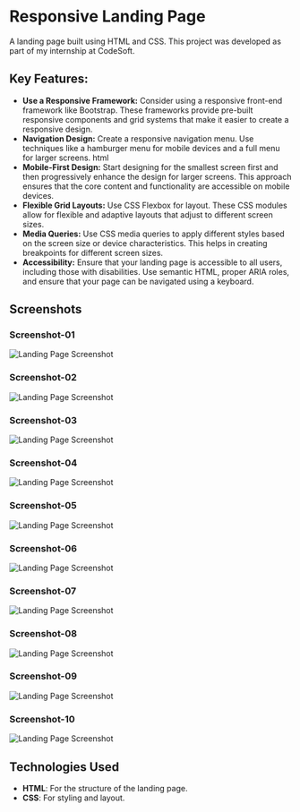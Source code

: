 # Responsive Landing Page

A landing page built using HTML and CSS. This project was developed as part of my internship at CodeSoft.

## Key Features:
- **Use a Responsive Framework:**
  Consider using a responsive front-end framework like Bootstrap. These frameworks provide pre-built responsive components and grid systems that make it easier 
  to create a responsive design.
- **Navigation Design:**
  Create a responsive navigation menu. Use techniques like a hamburger menu for mobile devices and a full menu for larger screens.
  html
- **Mobile-First Design:**
  Start designing for the smallest screen first and then progressively enhance the design for larger screens. This approach ensures that the core content and functionality are accessible 
  on 
  mobile devices.
- **Flexible Grid Layouts:**
  Use CSS Flexbox for layout. These CSS modules allow for flexible and adaptive layouts that adjust to different screen sizes.
- **Media Queries:**
  Use CSS media queries to apply different styles based on the screen size or device characteristics. This helps in creating breakpoints for different screen sizes.
- **Accessibility:**
  Ensure that your landing page is accessible to all users, including those with disabilities. Use semantic HTML, proper ARIA roles, and ensure that your page can be navigated using a 
  keyboard.

## Screenshots

### Screenshot-01
![Landing Page Screenshot](image/screenshort-01.PNG)
### Screenshot-02
![Landing Page Screenshot](image/screenshort-02.PNG)
### Screenshot-03
![Landing Page Screenshot](image/screenshort-03.PNG)
### Screenshot-04
![Landing Page Screenshot](image/screenshort-04.PNG)
### Screenshot-05
![Landing Page Screenshot](image/screenshort-05.PNG)
### Screenshot-06
![Landing Page Screenshot](image/screenshort-06.PNG)
### Screenshot-07
![Landing Page Screenshot](image/screenshort-07.PNG)
### Screenshot-08
![Landing Page Screenshot](image/screenshort-08.PNG)
### Screenshot-09
![Landing Page Screenshot](image/screenshort-09.PNG)
### Screenshot-10
![Landing Page Screenshot](image/screenshort-19.PNG)

## Technologies Used

- **HTML**: For the structure of the landing page.
- **CSS**: For styling and layout.



